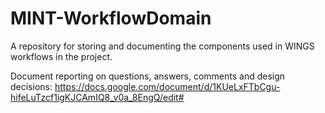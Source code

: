 # MINT-WorkflowDomain
A repository for storing and documenting the components used in WINGS workflows in the project.

Document reporting on questions, answers, comments and design decisions: 
https://docs.google.com/document/d/1KUeLxFTbCgu-hifeLuTzcf1igKJCAmIQ8_v0a_8EngQ/edit#
